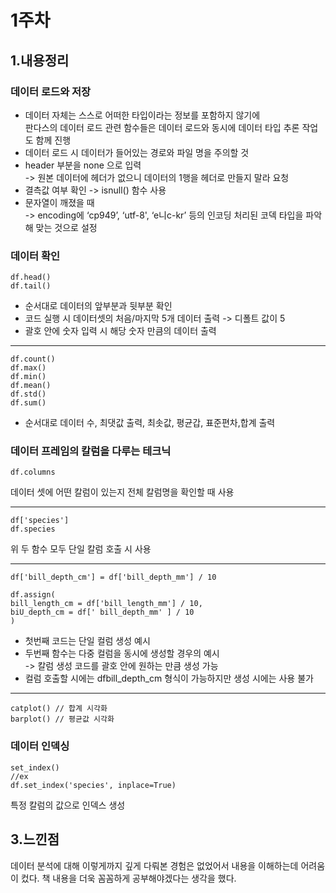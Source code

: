 # 1주차
 ## 1.내용정리
### 데이터 로드와 저장
- 데이터 자체는 스스로 어떠한 타입이라는 정보를 포함하지 않기에  
판다스의 데이터 로드 관련 함수들은 데이터 로드와 동시에 데이터 타입 추론 작업도 함께 진행
- 데이터 로드 시 데이터가 들어있는 경로와 파일 명을 주의할 것
- header 부분을 none 으로 입력  
  -> 원본 데이터에 헤더가 없으니 데이터의 1행을 헤더로 만들지 말라 요청
- 결측값 여부 확인 -> isnull() 함수 사용
- 문자열이 깨졌을 때  
  -> encoding에 ‘cp949’, ‘utf-8', ‘e니c-kr’ 등의 인코딩 처리된 코덱 타입을 파악해 맞는 것으로 설정 

### 데이터 확인
```
df.head()
df.tail()
```
- 순서대로 데이터의 앞부분과 뒷부분 확인
- 코드 실행 시 데이터셋의 처음/마지막 5개 데이터 출력 -> 디폴트 값이 5
- 괄호 안에 숫자 입력 시 해당 숫자 만큼의 데이터 출력
---
```
df.count()
df.max()
df.min()
df.mean()
df.std()
df.sum()
```
- 순서대로 데이터 수, 최댓값 출력, 최솟값, 평균갑, 표준편차,합계 출력
### 데이터 프레임의 칼럼을 다루는 테크닉
```
df.columns 
```
데이터 셋에 어떤 칼럼이 있는지 전체 칼럼명을 확인할 때 사용

--- 
```
df['species']
df.species
```
위 두 함수 모두 단일 칼럼 호출 시 사용

---
```
df['bill_depth_cm'] = df['bill_depth_mm'] / 10
```
```
df.assign(
bill_length_cm = df['bill_length_mm'] / 10, 
biU_depth_cm = df[' bill_depth_mm' ] / 10
)
```
- 첫번째 코드는 단일 컬럼 생성 예시
- 두번째 함수는 다중 컬럼을 동시에 생성할 경우의 예시  
  -> 칼럼 생성 코드를 괄호 안에 원하는 만큼 생성 가능
- 컬럼 호출할 시에는 dfbill_depth_cm 형식이 가능하지만 생성 시에는 사용 불가
---
```
catplot() // 합계 시각화
barplot() // 평균값 시각화
```
### 데이터 인덱싱
```
set_index()
//ex
df.set_index('species', inplace=True)

```
특정 칼럼의 값으로 인덱스 생성
 ## 3.느낀점
데이터 분석에 대해 이렇게까지 깊게 다뤄본 경험은 없었어서 내용을 이해하는데 어려움이 컸다.
책 내용을 더욱 꼼꼼하게 공부해야겠다는 생각을 했다. 

